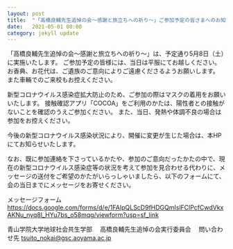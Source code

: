 ```yaml
---
layout: post
title:  "「高橋良輔先生追悼の会～感謝と旅立ちへの祈り～」ご参加予定の皆さまへのお知らせ"
date:   2021-05-01 00:00
category: jekyll update
---
```


「高橋良輔先生追悼の会～感謝と旅立ちへの祈り～」は、予定通り5月8日（土）に実施いたします。
ご参加予定の皆様には、当日は平服にてお越しください。
お香典、お花代は、ご遺族のご意向によりご遠慮くださるようお願いします。
また車輛でのご来校もお控えください。

新型コロナウイルス感染症拡大防止のため、ご参加の際はマスクの着用をお願いいたします。
接触確認アプリ「COCOA」をご利用のかたは、陽性者との接触がないことを確認のうえご参加ください。
また、当日、発熱や体調不良の場合は参加をお控えください。

今後の新型コロナウイルス感染状況により、開催に変更が生じた場合は、本HPにてお知らせいたします。

なお、既に参加連絡を下さっているかたや、参加のご意向だったかたの中で、現在の新型コロナウイルス感染症等の状況を考えて参加を見合わせる代わりに、メッセージの送付をご希望のかたがいらっしゃいましたら、以下のフォームにて、会の当日までにメッセージをお寄せください。

メッセージフォーム
https://docs.google.com/forms/d/e/1FAIpQLScD9fHDGQmIslFClPcfCwdVkxAKNu_nyq8l_HYu7bs_o58mqg/viewform?usp=sf_link


青山学院大学地球社会共生学部　
高橋良輔先生追悼の会実行委員会　
問い合わせ先 tsuito_nokai@gsc.aoyama.ac.jp

[jekyll-docs]: https://jekyllrb.com/docs/home
[jekyll-gh]:   https://github.com/jekyll/jekyll
[jekyll-talk]: https://talk.jekyllrb.com/ 
